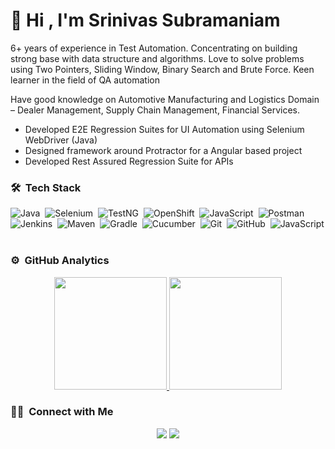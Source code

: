 # 👋 Hi , I'm Srinivas Subramaniam


6+ years of experience in Test Automation. Concentrating on building strong base with data structure and algorithms. Love to solve problems using Two Pointers, Sliding Window, Binary Search and Brute Force. Keen learner in the field of QA automation

Have good knowledge on Automotive Manufacturing and Logistics Domain – Dealer Management, Supply Chain Management, Financial Services.
* Developed E2E Regression Suites for UI Automation using Selenium WebDriver (Java)
* Designed framework around Protractor for a Angular based project
* Developed Rest Assured Regression Suite for APIs


### 🛠 &nbsp;Tech Stack

![Java](https://img.shields.io/badge/-Java-e6e6e6?style=flat&logo=Java&logoColor=FFA518)&nbsp;
![Selenium](https://img.shields.io/badge/-Selenium-e6e6e6?style=flat&logo=Selenium)&nbsp;
![TestNG](https://img.shields.io/badge/TestNG-e6e6e6?style=flat&logo=testng)&nbsp;
![OpenShift](https://img.shields.io/badge/Opeshift-e6e6e6?style=flat&logo=redhatopenshift&logoColor=red)&nbsp;
![JavaScript](https://img.shields.io/badge/-JavaScript-e6e6e6?style=flat&logo=javascript)&nbsp;
![Postman](https://img.shields.io/badge/-Postman-e6e6e6?style=flat&logo=Postman)&nbsp;
![Jenkins](https://img.shields.io/badge/Jenkins-e6e6e6?style=flat&logo=Jenkins)&nbsp;
![Maven](https://img.shields.io/badge/Maven-e6e6e6?style=flat&logo=maven)&nbsp;
![Gradle](https://img.shields.io/badge/-Gradle-e6e6e6?style=flat&logo=gradle&logoColor=black)&nbsp;
![Cucumber](https://img.shields.io/badge/Cucumber-e6e6e6?style=flat&logo=cucumber)&nbsp;
![Git](https://img.shields.io/badge/-Git-05122A?style=flat&logo=git)&nbsp;
![GitHub](https://img.shields.io/badge/-GitHub-05122A?style=flat&logo=github)&nbsp;
![JavaScript](https://img.shields.io/badge/JavaScript-F7DF1E?style=flat&logo=javascript&logoColor=black)&nbsp;

### ⚙️ &nbsp;GitHub Analytics

<p align="center">
<a href="https://github.com/SrinivasSubramaniam">
  <img height="180em" src="https://github-readme-stats-eight-theta.vercel.app/api?username=SrinivasSubramaniam&show_icons=true&theme=algolia&include_all_commits=true&count_private=true"/>
  <img height="180em" src="https://github-readme-stats-eight-theta.vercel.app/api/top-langs/?username=SrinivasSubramaniam&layout=compact&langs_count=8&theme=algolia"/>
</a>
</p>

### 🤝🏻 &nbsp;Connect with Me

<p align="center">
<a href="https://www.linkedin.com/in/srinivas-subramaniam-sdet/"><img src="https://img.shields.io/badge/Srinivas%20Subramaniam-blue?style=flag&logo=linkedin"/></a>
<a href="mailto:ssrini3@gmail.com"><img src="https://img.shields.io/badge/Srinivas%20Subramaniam-white?style=flag&logo=gmail"/></a>
</p>


<!---
SrinivasSubramaniam/SrinivasSubramaniam is a ✨ special ✨ repository because its `README.md` (this file) appears on your GitHub profile.
You can click the Preview link to take a look at your changes.
--->
